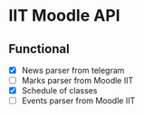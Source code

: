 # IIT Moodle API
## Functional
- [x] News parser from telegram
- [ ] Marks parser from Moodle IIT
- [x] Schedule of classes
- [ ] Events parser from Moodle IIT